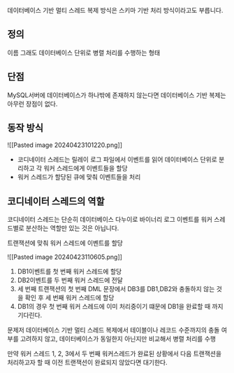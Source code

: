 
데이터베이스 기반 멀티 스레드 복제 방식은 스키마 기반 처리 방식이라고도 부릅니다.

## 정의
이름 그래도 데이터베이스 단위로 병렬 처리를 수행하는 형태


## 단점
MySQL서버에 데이터베이스가 하나밖에 존재하지 않는다면 데이터베이스 기반 복제는 아무런 장점이 없다. 


## 동작 방식
![[Pasted image 20240423101220.png]]

- 코디네이터 스레드는 릴레이 로그 파일에서 이벤트를 읽어 데이터베이스 단위로 분리하고 각 워커 스레드에게 이벤트들을 할당
- 워커 스레드가 할당된 큐에 맞춰 이벤트들을 처리


## 코디네이터 스레드의 역할
코디네이터 스레드는 단순히 데이터베이스 다누이로 바이너리 로그 이벤트를 워커 스레드별로 분산하는 역할만 있는 것은 아닙니다. 

트랜잭션에 맞춰 워커 스레드에 이벤트를 할당 

![[Pasted image 20240423110605.png]]

1. DB1이벤트를 첫 번째 워커 스레드에 할당
2. DB2이벤트를 두 번째 워커 스레드에 전달
3. 세 번째 트랜잭션의 첫 번째 DML 문장에서 DB3를 DB1,DB2와 충돌하지 않는 것을 확인 후 세 번째 워커 스레드에 할당
4. DB1의 경우 첫 번째 워커 스레드에 이미 처리중이기 떄문에 DB1을 완료할 때 까지 기다린다. 

문제저 
데이터베이스 기반 멀티 스레드 복제에서 테이블이나 레코드 수준까지의 충돌 여부를 고려하지 않고, 데이터베이스가 동일한지 아닌지만 비교해서 병렬 처리를 수행

만약 워커 스레드 1, 2, 3에서 두 번째 워커스레드가 완료된 상황에서 다음 트랜잭션을 처리하고자 할 때 이전 트랜잭션이 완료되지 않았다면 대기한다. 
